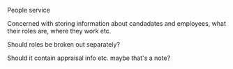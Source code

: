 People service

Concerned with storing information about candadates and employees, what their roles are, where they work etc.

Should roles be broken out separately?

Should it contain appraisal info etc. maybe that's a note?

